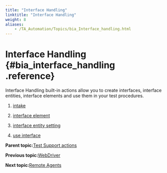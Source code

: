 ```yaml
--- 
title: "Interface Handling"
linktitle: "Interface Handling"
weight: 8
aliases: 
    - /TA_Automation/Topics/bia_Interface_handling.html
---
```

# Interface Handling {#bia_interface_handling .reference}

Interface Handling built-in actions allow you to create interfaces, interface entities, interface elements and use them in your test procedures.

1.  [intake](../../TA_Automation/Topics/bia_intake.html)  

2.  [interface element](../../TA_Automation/Topics/bia_interface_element.html)  

3.  [interface entity setting](../../TA_Automation/Topics/bia_interface_entity_setting.html)  

4.  [use interface](../../TA_Automation/Topics/bia_use_interface.html)  


**Parent topic:**[Test Support actions](../../TA_Automation/Topics/bia_Test_Support.html)

**Previous topic:**[WebDriver](../../TA_Automation/Topics/built_in_actions_WebDriver.html)

**Next topic:**[Remote Agents](../../TA_Automation/Topics/bia_Remote_agents.html)

